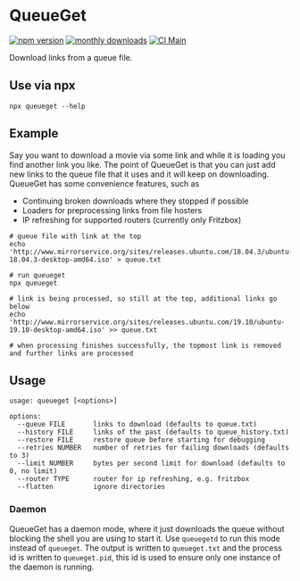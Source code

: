 # QueueGet

[![npm version](https://img.shields.io/npm/v/queueget)](https://www.npmjs.com/package/queueget)
[![monthly downloads](https://img.shields.io/npm/dm/queueget)](https://www.npmjs.com/package/queueget)
[![CI Main](https://github.com/rlindner81/queueget/actions/workflows/ci-main.yml/badge.svg)](https://github.com/rlindner81/queueget/commits/main)

Download links from a queue file.

## Use via npx

```
npx queueget --help
```

## Example

Say you want to download a movie via some link and while it is loading you find another link you like. The point
of QueueGet is that you can just add new links to the queue file that it uses and it will keep on downloading. QueueGet
has some convenience features, such as

- Continuing broken downloads where they stopped if possible
- Loaders for preprocessing links from file hosters
- IP refreshing for supported routers (currently only Fritzbox)

```
# queue file with link at the top
echo 'http://www.mirrorservice.org/sites/releases.ubuntu.com/18.04.3/ubuntu-18.04.3-desktop-amd64.iso' > queue.txt

# run queueget
npx queueget

# link is being processed, so still at the top, additional links go below
echo 'http://www.mirrorservice.org/sites/releases.ubuntu.com/19.10/ubuntu-19.10-desktop-amd64.iso' >> queue.txt

# when processing finishes successfully, the topmost link is removed and further links are processed
```

## Usage

```
usage: queueget [<options>]

options:
  --queue FILE       links to download (defaults to queue.txt)
  --history FILE     links of the past (defaults to queue_history.txt)
  --restore FILE     restore queue before starting for debugging
  --retries NUMBER   number of retries for failing downloads (defaults to 3)
  --limit NUMBER     bytes per second limit for download (defaults to 0, no limit)
  --router TYPE      router for ip refreshing, e.g. fritzbox
  --flatten          ignore directories

```

### Daemon

QueueGet has a daemon mode, where it just downloads the queue without blocking the shell you are using to start it. Use
`queuegetd` to run this mode instead of `queueget`. The output is written to `queueget.txt` and the process id is 
written to `queueget.pid`, this id is used to ensure only one instance of the daemon is running.
